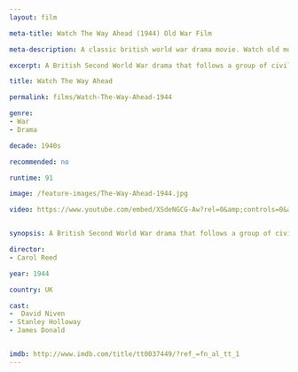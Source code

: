 ```yaml
---
layout: film

meta-title: Watch The Way Ahead (1944) Old War Film

meta-description: A classic british world war drama movie. Watch old movies online free at La Filmothèque.

excerpt: A British Second World War drama that follows a group of civilians who are recruited into the British Army in order to fight in North Africa. In U.S, the movie was released as The Immortal Battalion.

title: Watch The Way Ahead

permalink: films/Watch-The-Way-Ahead-1944

genre:
- War
- Drama

decade: 1940s

recommended: no

runtime: 91

image: /feature-images/The-Way-Ahead-1944.jpg

video: https://www.youtube.com/embed/XSdeNGCG-Aw?rel=0&amp;controls=0&amp;showinfo=0


synopsis: A British Second World War drama that follows a group of civilians who are recruited into the British Army in order to fight in North Africa. In U.S, the movie was released as The Immortal Battalion.

director:
- Carol Reed

year: 1944

country: UK

cast:
-  David Niven
- Stanley Holloway
- James Donald


imdb: http://www.imdb.com/title/tt0037449/?ref_=fn_al_tt_1
---
```

